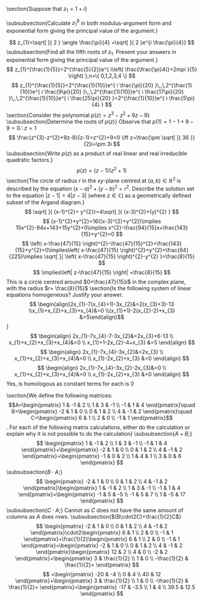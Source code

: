 \section{Suppose that $z_{1}=1+i$}

\subsubsection{Calculate $z_{1}^{8}$ in both modulus-argument form and exponential form giving the principal value of the argument.}

$$
z_{1}=\sqrt[  ]{ 2 }    \angle \frac{\pi}{4} =\sqrt[  ]{ 2 }e^{i \frac{\pi}{4}}
$$
\subsubsection{Find all the fifth roots of $z_{1}$. Present your answers in exponential form giving the principal value of the argument.}
$$
z_{1}^{\frac{1}{5}}=2^{\frac{5}{2}}e^{ i\left( \frac{\frac{\pi}4{}+2n\pi }{5} \right) },n=\{ 0,1,2,3,4 \}
$$
$$
z_{1}^{\frac{1}{5}}=2^{\frac{1}{10}}e^{ i \frac{\pi}{20} }\,,\,2^{\frac{1}{10}}e^{ i \frac{9\pi}{20} }\,,\,2^{\frac{1}{10}}e^{ i \frac{17\pi}{20} }\,,\,2^{\frac{1}{10}}e^{ i \frac{25\pi}{20} }=2^{\frac{1}{10}}e^{ i \frac{5\pi}{4} }
$$
\section{Consider the polynomial $p(z) = z^{3} - z^{2} + 9z - 9$}
\subsubsection{Determine the roots of $p(z)$}
Observe that $p(1)=1-1+9-9=0\therefore z=1$
$$
\frac{z^{3}-z^{2}+9z-9}{z-1}=z^{2}+9=0 \iff z=\frac{\pm \sqrt[  ]{ 36 }}{2}i=\pm 3i
$$
\subsubsection{Write $p(z)$ as a product of real linear and real irreducible quadratic factors.}
$$
p(z)=(z-1)(z^{2}+1)
$$
\section{The circle of radius $r$ in the $xy$-plane centred at $(a, b) \in \mathbb{R}^{2}$ is described by the equation $(x - a)^{2} + (y - b)^{2} = r^{2}$. Describe the solution set to the equation $|z - 1| = 4|z - 3|$ (where $z \in \mathbb{C}$) as a geometrically defined subset of the Argand diagram.}
$$
\sqrt[  ]{ (x-1)^{2}+ y^{2}}=4\sqrt[  ]{ (x-3)^{2}+(y)^{2} }
$$
$$
(x-1)^{2}+y^{2}=16((x-3)^{2}+y^{2})\implies 15x^{2}-94x+143+15y^{2}=0\implies x^{2}-\frac{94}{15}x+\frac{143}{15}+y^{2}=0
$$
$$
\left( x-\frac{47}{15} \right)^{2}-\frac{47}{15}^{2}+\frac{143}{15}+y^{2}=0\implies\left( x-\frac{47}{15} \right)^{2}+y^{2}=\frac{64}{225}\implies \sqrt[  ]{ \left( x-\frac{47}{15} \right)^{2}-y^{2} }=\frac{8}{15}
$$
$$
\implies\left| z-\frac{47}{15} \right| =\frac{8}{15}
$$
This is a circle centred around $0+\frac{47}{15}i$ in the complex plane, with the radius $r= \frac{8}{15}$
\section{Is the following system of linear equations homogeneous? Justify your answer.
$$
\begin{align}2x_{1}-7(x_{4}+1)-3x_{2}&=2(x_{3}+3)-13 \\x_{1}+x_{2}+x_{3}+x_{4}&=0 \\(x_{1}+1)-2(x_{2}-2)+x_{3} &=5\end{align}$$}
$$
\begin{align}
2x_{1}-7x_{4}-7-3x_{2}&=2x_{3}+6-13 \\
x_{1}+x_{2}+x_{3}+x_{4}&=0 \\
x_{1}+1-2x_{2}-4+x_{3} &=5
\end{align}
$$
$$
\begin{align}
2x_{1}-7x_{4}-3x_{2}&=2x_{3} \\
x_{1}+x_{2}+x_{3}+x_{4}&=0 \\
x_{1}-2x_{2}+x_{3} &=0
\end{align}
$$
$$
\begin{align}
2x_{1}-7x_{4}-3x_{2}-2x_{3}&=0 \\
x_{1}+x_{2}+x_{3}+x_{4}&=0 \\
x_{1}-2x_{2}+x_{3} &=0
\end{align}
$$
Yes, is homologous as constant terms for each is $0$

\section{We define the following matrices: $$A=\begin{pmatrix}
1 & -1 & 2 \\
1 & 3 & -1 \\
-1 & 1 & 4
\end{pmatrix}\quad B=\begin{pmatrix}
-2 & 1 & 0 \\
0 & 1 & 2 \\
4 & -1 & 2
\end{pmatrix}\quad C=\begin{pmatrix}
6 & 1 \\
2 & 0 \\
-1 & 1
\end{pmatrix}$$. For each of the following matrix calculations, either do the calculation or explain why it is not possible to do the calculation}
\subsubsection{$A+B;$}
$$
\begin{pmatrix}
1 & -1 & 2 \\
1 & 3 & -1 \\
-1 & 1 & 4
\end{pmatrix}+\begin{pmatrix}
-2 & 1 & 0 \\
0 & 1 & 2 \\
4 & -1 & 2
\end{pmatrix}=\begin{pmatrix}
-1 & 0 & 2 \\
1 & 4 & 1 \\
3 & 0 & 6
\end{pmatrix}
$$
\subsubsection{$B\cdot A;$}
$$
\begin{pmatrix}
-2 & 1 & 0 \\
0 & 1 & 2 \\
4 & -1 & 2
\end{pmatrix}\begin{pmatrix}
1 & -1 & 2 \\
1 & 3 & -1 \\
-1 & 1 & 4
\end{pmatrix}=\begin{pmatrix}
-1 & 5 & -5 \\
-1 & 5 & 7 \\
1 & -5 & 17
\end{pmatrix}
$$
\subsubsection{$C\cdot A;$}
Cannot as $C$ does not have the same amount of columns as $A$ does rows.
\subsubsection{$(B\cdot2C)+\frac{1}{2}C$}
$$
\begin{pmatrix}
-2 & 1 & 0 \\
0 & 1 & 2 \\
4 & -1 & 2
\end{pmatrix}\cdot2\begin{pmatrix}
6 & 1 \\
2 & 0 \\
-1 & 1
\end{pmatrix}+\frac{1}{2}\begin{pmatrix}
6 & 1 \\
2 & 0 \\
-1 & 1
\end{pmatrix}=\begin{pmatrix}
-2 & 1 & 0 \\
0 & 1 & 2 \\
4 & -1 & 2
\end{pmatrix}\begin{pmatrix}
12 & 2 \\
4 & 0 \\
-2 & 2
\end{pmatrix}+\begin{pmatrix}
3 & \frac{1}{2} \\
1 & 0 \\
-\frac{1}{2} & \frac{1}{2}=
\end{pmatrix}
$$$$
=\begin{pmatrix}
-20 & -4 \\
0 & 4 \\
40 & 12
\end{pmatrix}+\begin{pmatrix}
3 & \frac{1}{2} \\
1 & 0 \\
-\frac{1}{2} & \frac{1}{2}=
\end{pmatrix}=\begin{pmatrix}
-17 & -3.5 \\
1 & 4 \\
39.5 & 12.5
\end{pmatrix}
$$

